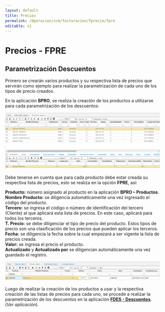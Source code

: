 ```yaml
---
layout: default
title: Precios
permalink: /Operacion/scm/facturacion/fprecio/fpre
editable: si
---
```


# Precios - FPRE

## Parametrización Descuentos

Primero se crearán varios productos y su respectiva lista de precios que servirán como ejemplo para realizar la parametrización de cada uno de los tipos de precio creados.  


En la aplicación **BPRO**, se realiza la creación de los productos a utilizarse para cada parametrización de los descuentos:

![](bpro.png)

Debe tenerse en cuenta que para cada producto debe estar creada su respectiva lista de precios, esto se realiza en la opción **FPRE**, así:  

**Producto:** número asignado al producto en la aplicación **BPRO – Productos**.  
**Nombre Producto:** se diligencia automáticamente una vez ingresado el código del producto.  
**Tercero:** se ingresa el código o número de identificación del tercero (Cliente) al que aplicará esta lista de precios. En este caso, aplicará para todos los terceros.  
**T. Precio:** se debe diligenciar el tipo de precio del producto. Estos tipos de precio son una clasificación de los precios que pueden aplicar los terceros.  
**Fecha:** se diligencia la fecha sobre la cual empezará a ser vigente la lista de precios creada.  
**Valor:** se ingresa el precio el producto.  
**Actualizado** y **Actualizado por** se diligencian automáticamente una vez guardado el registro.  

![](fpre1.png)

Luego de realizar la creación de los productos a usar y la respectiva creación de las listas de precios para cada uno, se procede a realizar la parametrización de los descuentos en la aplicación [**FDES - Descuentos**](http://docs.oasiscom.com/Operacion/scm/facturacion/fprecio/fdes#motor-de-promociones). (_Ver aplicación_).  
